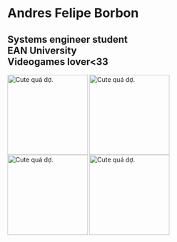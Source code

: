 <h1>
    Andres Felipe Borbon
</h1>
<h2>
  Systems engineer student 
<br>
  EAN University
<br>
  Videogames lover<33
</h2>
<img src="https://i.pinimg.com/564x/0f/04/ac/0f04ac135a8d6db96514bd97261c1c97.jpg" 
     align="left"
     alt="Cute quá dợ.";
     width="180"
     height="180"
     title="Cute quá dợ.">
<img src="https://i.pinimg.com/564x/11/ec/77/11ec77d4a151888e5389209e61a56d45.jpg"
     align="left"
     alt="Cute quá dợ.";
     width="180"
     height="180"
     title="Cute quá dợ.">
<img src="https://i.pinimg.com/564x/02/34/03/0234032947fc30f698b37187f18f1be9.jpg"
     align="left"
     alt="Cute quá dợ.";
     width="180"
     height="180"
     title="Cute quá dợ.">
<img src="https://i.pinimg.com/564x/d4/9f/5d/d49f5d5566afb032a4730e7cf5ecb238.jpg"
     align="left"
     alt="Cute quá dợ.";
     width="180"
     height="180"
     title="Cute quá dợ.">
